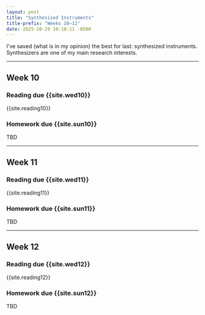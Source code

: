 ```yaml
---
layout: post
title: "Synthesized Instruments"
title-prefix: "Weeks 10–12"
date: 2025-10-29 10:10:11 -0500
---
```


I've saved (what is in my opinion) the best for last: synthesized instruments. Synthesizers are one of my main research interests.

---

## Week 10

### Reading due {{site.wed10}}

{{site.reading10}}

### Homework due {{site.sun10}}

TBD

---

## Week 11

### Reading due {{site.wed11}}

{{site.reading11}}

### Homework due {{site.sun11}}

TBD

---

## Week 12

### Reading due {{site.wed12}}

{{site.reading12}}

### Homework due {{site.sun12}}

TBD
